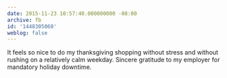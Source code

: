 ```yaml
---
date: 2015-11-23 10:57:40.000000000 -08:00
archive: fb
id: '1448305060'
weblog: false
---
```


It feels so nice to do my thanksgiving shopping without stress and without rushing on a relatively calm weekday. Sincere gratitude to my employer for mandatory holiday downtime.
